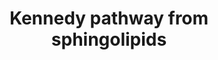 ---
annotations:
- id: PW:0001336
  parent: classic metabolic pathway
  type: Pathway Ontology
  value: CDP-choline pathway of phosphatidylcholine biosynthesis
- id: PW:0001336
  parent: classic metabolic pathway
  type: Pathway Ontology
  value: CDP-choline pathway of phosphatidylcholine biosynthesis
- id: PW:0000155
  type: Pathway Ontology
  value: phospholipid metabolic pathway
- id: PW:0000010
  parent: classic metabolic pathway
  type: Pathway Ontology
  value: lipid metabolic pathway
authors:
- Khanspers
- DeSl
- MaintBot
- Egonw
- Eweitz
description: 'The CDP-choline pathway, first identified by Eugene Kennedy in 1956,
  is the predominant mechanism by which mammalian cells synthesize phosphatidylcholine
  (PC) for incorporation into membranes or lipid-derived signalling molecules. The
  CDP-choline pathway on the left-hand side represents one half of what is known as
  the Kennedy pathway. The other half on the right-hand side is the CDP-ethanolamine
  pathway which is responsible for the biosynthesis of the phospholipid product phosphatidylethanolamine
  (PE). Source: [https://en.wikipedia.org/wiki/CDP-choline_pathway Wikipedia]'
last-edited: 2021-05-04
ndex: 885fee6b-8b68-11eb-9e72-0ac135e8bacf
organisms:
- Homo sapiens
redirect_from:
- /index.php/Pathway:WP3933
- /instance/WP3933
revision: null
schema-jsonld:
- '@context': https://schema.org/
  '@id': https://wikipathways.github.io/pathways/WP3933.html
  '@type': Dataset
  creator:
    '@type': Organization
    name: WikiPathways
  description: 'The CDP-choline pathway, first identified by Eugene Kennedy in 1956,
    is the predominant mechanism by which mammalian cells synthesize phosphatidylcholine
    (PC) for incorporation into membranes or lipid-derived signalling molecules. The
    CDP-choline pathway on the left-hand side represents one half of what is known
    as the Kennedy pathway. The other half on the right-hand side is the CDP-ethanolamine
    pathway which is responsible for the biosynthesis of the phospholipid product
    phosphatidylethanolamine (PE). Source: [https://en.wikipedia.org/wiki/CDP-choline_pathway
    Wikipedia]'
  keywords:
  - AAG
  - ADP
  - ATP
  - CDP-Ethanolamine
  - CDP-choline
  - CEPT1
  - CHKA
  - CHKB
  - CHPT1
  - CMP
  - CTP
  - Choline
  - DAG
  - ETNK1
  - ETNK2
  - Ethanolamine
  - L-Serine
  - O-Phosphoethanolamine
  - PCYT1A
  - PCYT1B
  - PCYT2
  - PEMT
  - PPi
  - PTDSS1
  - PTDSS2
  - Phosphatidylcholines
  - Phosphatidylethanolamine
  - Phosphatidylserine
  - Phosphocholine
  - Pisd
  - SAH
  - SAM
  - SGPL1
  - Sphingolipid
  license: CC0
  name: Kennedy pathway from sphingolipids
seo: CreativeWork
title: Kennedy pathway from sphingolipids
wpid: WP3933
---